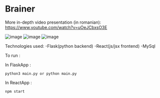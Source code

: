 # Brainer
More in-depth video presentation (in romanian): https://www.youtube.com/watch?v=uOeJCbxsO3E

![image](https://github.com/09Ria09/site-educativ/assets/73484735/652647e5-354c-4b19-a228-2174d4d1254b)
![image](https://github.com/09Ria09/site-educativ/assets/73484735/27efbb77-6be6-4c37-a154-bb6c04ad09f6)
![image](https://github.com/09Ria09/site-educativ/assets/73484735/998fcbdb-fbe8-4025-af1c-d657f350cbd1)

Technologies used: 
-Flask(python backend)
-React(js/jsx frontend)
-MySql

To run :

In FlaskApp :
```
python3 main.py or python main.py
```
In ReactApp :
```
npm start
```
